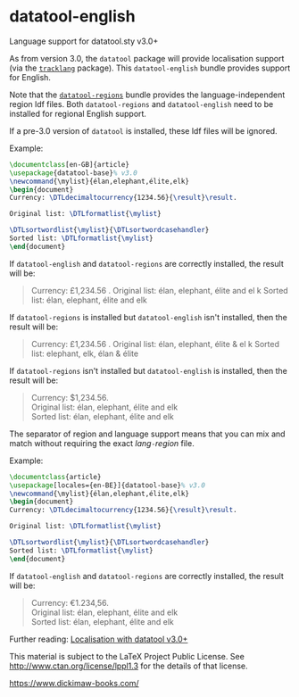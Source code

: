 # datatool-english
Language support for datatool.sty v3.0+

As from version 3.0, the `datatool` package will provide
localisation support (via the [`tracklang`](https://ctan.org/pkg/tracklang) package).
This `datatool-english` bundle provides support for English.

Note that the [`datatool-regions`](https://github.com/nlct/datatool-regions)
bundle provides the language-independent region ldf files. Both
`datatool-regions` and `datatool-english` need to be installed for
regional English support.

If a pre-3.0 version of `datatool` is installed, these ldf files
will be ignored.

Example:
```latex
\documentclass[en-GB]{article}
\usepackage{datatool-base}% v3.0
\newcommand{\mylist}{élan,elephant,élite,elk}
\begin{document}
Currency: \DTLdecimaltocurrency{1234.56}{\result}\result.

Original list: \DTLformatlist{\mylist}

\DTLsortwordlist{\mylist}{\DTLsortwordcasehandler}
Sorted list: \DTLformatlist{\mylist}
\end{document}
```
If `datatool-english` and `datatool-regions` are correctly installed, 
the result will be:

 > Currency: £1,234.56  .
 > Original list: élan, elephant, élite and el  k
 > Sorted list: élan, elephant, élite and elk

If `datatool-regions` is installed but `datatool-english` isn't
installed, then the result will be:

 > Currency: £1,234.56  .
 > Original list: élan, elephant, élite & el  k
 > Sorted list: elephant, elk, élan & élite

If `datatool-regions` isn't installed but `datatool-english` is
installed, then the result will be:

 > Currency: $1,234.56.  
 > Original list: élan, elephant, élite and elk  
 > Sorted list: élan, elephant, élite and elk

The separator of region and language support means that you can mix
and match without requiring the exact _lang_`-`_region_ file.

Example:
```latex
\documentclass{article}
\usepackage[locales={en-BE}]{datatool-base}% v3.0
\newcommand{\mylist}{élan,elephant,élite,elk}
\begin{document}
Currency: \DTLdecimaltocurrency{1234.56}{\result}\result.

Original list: \DTLformatlist{\mylist}

\DTLsortwordlist{\mylist}{\DTLsortwordcasehandler}
Sorted list: \DTLformatlist{\mylist}
\end{document}
```
If `datatool-english` and `datatool-regions` are correctly installed, 
the result will be:

 > Currency: €1.234,56.  
 > Original list: élan, elephant, élite and elk  
 > Sorted list: élan, elephant, élite and elk


Further reading: [Localisation with datatool v3.0+](https://www.dickimaw-books.com/latex/tracklang/datatool-locale.shtml)

This material is subject to the LaTeX Project Public License.
See http://www.ctan.org/license/lppl1.3 for the details of that license.

https://www.dickimaw-books.com/
